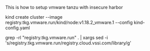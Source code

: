 This is how to setup vmware tanzu with insecure harbor

kind create cluster --image registry.tkg.vmware.run/kind/node:v1.18.2_vmware.1 --config kind-config.yaml

grep -rl "registry.tkg.vmware.run" . | xargs sed -i 's/registry.tkg.vmware.run/registry.cloud.vssi.com\/library/g'
